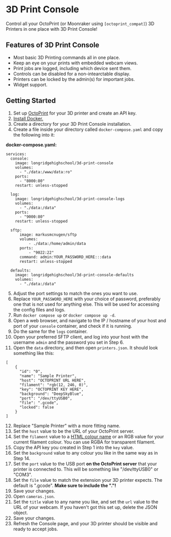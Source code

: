 # 3D Print Console

Control all your OctoPrint (or Moonraker using ```[octoprint_compat]```) 3D Printers in one place with 3D Print Console!

## Features of 3D Print Console

- Most basic 3D Printing commands all in one place.
- Keep an eye on your prints with embedded webcam views.
- Print jobs are logged, including which device sent them.
- Controls can be disabled for a non-intearctable display.
- Printers can be locked by the admin(s) for important jobs.
- Widget support.
 
## Getting Started

1. Set up [OctoPrint](https://octoprint.org/) for your 3D printer and create an API key.
2. [Install Docker.](https://www.docker.com/get-started/)
3. Create a directory for your 3D Print Console installation.
4. Create a file inside your directory called ```docker-compose.yaml``` and copy the following into it:

  **docker-compose.yaml:**
  ```
  services:
    console:
      image: longridgehighschool/3d-print-console
      volumes:
        - "./data:/www/data:ro"
      ports:
        - "8000:80"
      restart: unless-stopped

    log:
      image: longridgehighschool/3d-print-console-logs
      volumes:
        - "./data:/data"
      ports:
        - "9000:80"
      restart: unless-stopped

    sftp:
        image: markusmcnugen/sftp
        volumes:
            - ./data:/home/admin/data
        ports:
            - "9022:22"
        command: admin:YOUR_PASSWORD_HERE:::data
        restart: unless-stopped

    defaults: 
      image: longridgehighschool/3d-print-console-defaults
      volumes:
        - "./data:/data"
  ```

5. Adjust the port settings to match the ones you want to use.
6. Replace ```YOUR_PASSWORD_HERE``` with your choice of password, preferably one that is not used for anything else. This will be used for accessing the config files and logs.
7. Run ```docker compose up``` or ```docker compose up -d```.
8. Open a web browser, and navigate to the IP / hostname of your host and port of your ```console``` container, and check if it is running.
9. Do the same for the ```logs``` container.
10. Open your preferred SFTP client, and log into your host with the username ```admin``` and the password you set in Step 6.
11. Open the ```data``` directory, and then open ```printers.json```. It should look something like this:
```
[
    {
      "id": "0",
      "name": "Sample Printer",
      "host": "OCTOPRINT URL HERE",
      "filament": "rgb(12, 246, 0)",
      "key": "OCTOPRINT KEY HERE",
      "background": "DeepSkyBlue",
      "port": "/dev/ttyUSB0",
      "file": ".gcode",
      "locked": false
    }
]
```
12. Replace "Sample Printer" with a more fitting name.
13. Set the ```host``` value to be the URL of your OctoPrint server.
14. Set the ```filament``` value to a [HTML colour name](https://www.w3schools.com/TAGS/ref_colornames.asp) or an RGB value for your current filament colour. You can use RGBA for transparent filament.
15. Copy the API key you created in Step 1 into the ```key``` value.
16. Set the ```background``` value to any colour you like in the same way as in Step 14.
17. Set the ```port``` value to the USB port **on the OctoPrint server** that your printer is connected to. This will be something like "/dev/ttyUSB0" or "COM3".
18. Set the ```file``` value to match the extension your 3D printer expects. The default is ".gcode". **Make sure to include the "."!**
19. Save your changes.
20. Open ```cameras.json```.
21. Set the ```title``` value to any name you like, and set the ```url``` value to the URL of your webcam. If you haven't got this set up, delete the JSON object.
22. Save your changes.
23. Refresh the Console page, and your 3D printer should be visible and ready to accept jobs.